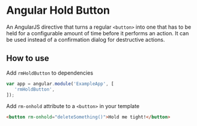 # Angular Hold Button

An AngularJS directive that turns a regular `<button>` into one that has to be held for a configurable amount of time before it performs an action. It can be used instead of a confirmation dialog for destructive actions.

## How to use

Add `rmHoldButton` to dependencies

```js
var app = angular.module('ExampleApp', [
   'rmHoldButton',
]);
```

Add `rm-onhold` attribute to a `<button>` in your template

```html
<button rm-onhold="deleteSomething()">Hold me tight!</button>
```
